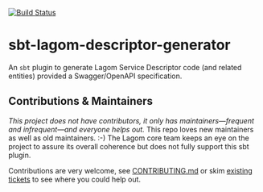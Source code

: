 [![Build Status](https://travis-ci.org/lagom/sbt-lagom-descriptor-generator.svg?branch=master)](https://travis-ci.org/lagom/sbt-lagom-descriptor-generator)

# sbt-lagom-descriptor-generator

An `sbt` plugin to generate Lagom Service Descriptor code (and related entities) provided a Swagger/OpenAPI specification.


Contributions & Maintainers
---------------------------

*This project does not have contributors, it only has maintainers—frequent and infrequent—and everyone helps out.*
This repo loves new maintainers as well as old maintainers. :-)
The Lagom core team keeps an eye on the project to assure its overall coherence but does not fully support this sbt plugin.

Contributions are very welcome, see [CONTRIBUTING.md](https://github.com/lagom/sbt-lagom-descriptor-generator/blob/master/CONTRIBUTING.md) or skim [existing tickets](https://github.com/lagom/sbt-lagom-descriptor-generator/issues) to see where you could help out.

